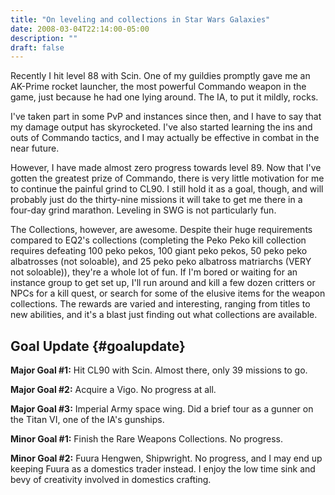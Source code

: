 ```yaml
---
title: "On leveling and collections in Star Wars Galaxies"
date: 2008-03-04T22:14:00-05:00
description: ""
draft: false
---
```

Recently I hit level 88 with Scin. One of my guildies promptly gave me
an AK-Prime rocket launcher, the most powerful Commando weapon in the
game, just because he had one lying around. The IA, to put it mildly,
rocks.

I've taken part in some PvP and instances since then, and I have to say
that my damage output has skyrocketed. I've also started learning the
ins and outs of Commando tactics, and I may actually be effective in
combat in the near future.

However, I have made almost zero progress towards level 89. Now that
I've gotten the greatest prize of Commando, there is very little
motivation for me to continue the painful grind to CL90. I still hold it
as a goal, though, and will probably just do the thirty-nine missions it
will take to get me there in a four-day grind marathon. Leveling in SWG
is not particularly fun.

The Collections, however, are awesome. Despite their huge requirements
compared to EQ2's collections (completing the Peko Peko kill collection
requires defeating 100 peko pekos, 100 giant peko pekos, 50 peko peko
albatrosses (not soloable), and 25 peko peko albatross matriarchs (VERY
not soloable)), they're a whole lot of fun. If I'm bored or waiting
for an instance group to get set up, I'll run around and kill a few
dozen critters or NPCs for a kill quest, or search for some of the
elusive items for the weapon collections. The rewards are varied and
interesting, ranging from titles to new abilities, and it's a blast
just finding out what collections are available.

Goal Update {#goalupdate}
-----------

**Major Goal #1:** Hit CL90 with Scin. Almost there, only 39 missions
to go.

**Major Goal #2:** Acquire a Vigo. No progress at all.

**Major Goal #3:** Imperial Army space wing. Did a brief tour as a
gunner on the Titan VI, one of the IA's gunships.

**Minor Goal #1:** Finish the Rare Weapons Collections. No progress.

**Minor Goal #2:** Fuura Hengwen, Shipwright. No progress, and I may
end up keeping Fuura as a domestics trader instead. I enjoy the low time
sink and bevy of creativity involved in domestics crafting.